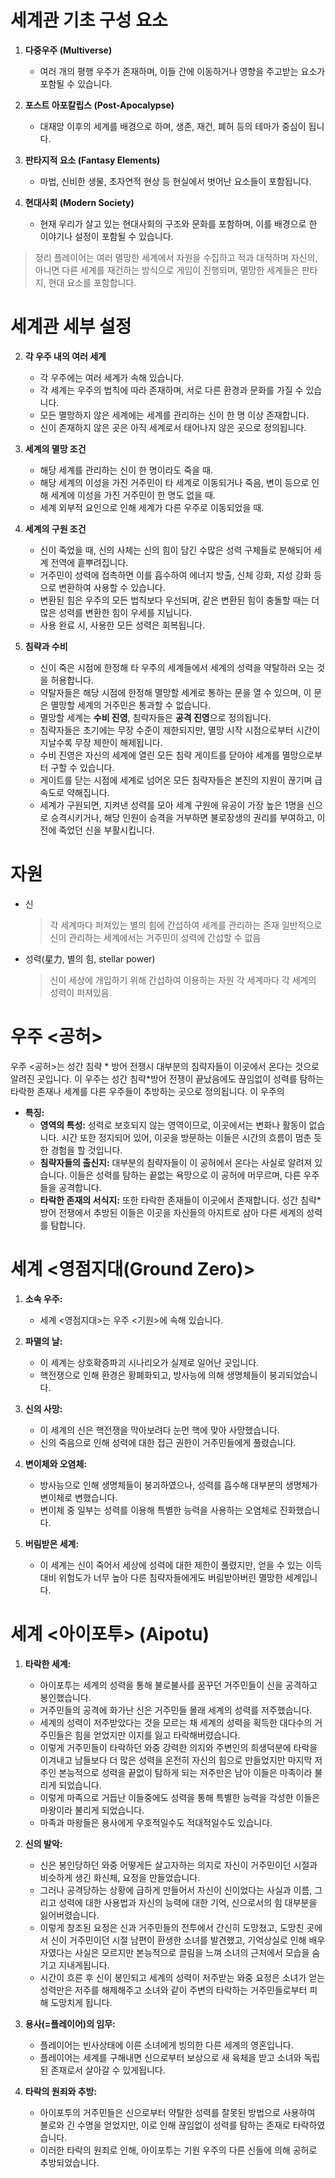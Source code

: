 # 세계관 기초 구성 요소

1. **다중우주 (Multiverse)**

   - 여러 개의 평행 우주가 존재하며, 이들 간에 이동하거나 영향을 주고받는 요소가 포함될 수 있습니다.

2. **포스트 아포칼립스 (Post-Apocalypse)**

   - 대재앙 이후의 세계를 배경으로 하며, 생존, 재건, 폐허 등의 테마가 중심이 됩니다.

3. **판타지적 요소 (Fantasy Elements)**

   - 마법, 신비한 생물, 초자연적 현상 등 현실에서 벗어난 요소들이 포함됩니다.

4. **현대사회 (Modern Society)**
   - 현재 우리가 살고 있는 현대사회의 구조와 문화를 포함하며, 이를 배경으로 한 이야기나 설정이 포함될 수 있습니다.

> 정리
> 플레이어는 여러 멸망한 세계에서 자원을 수집하고 적과 대적하며 자신의, 아니면 다른 세계를 재건하는 방식으로 게임이 진행되며,
> 멸망한 세계들은 판타지, 현대 요소를 포함합니다.

# 세계관 세부 설정

2. **각 우주 내의 여러 세계**

   - 각 우주에는 여러 세계가 속해 있습니다.
   - 각 세계는 우주의 법칙에 따라 존재하며, 서로 다른 환경과 문화를 가질 수 있습니다.
   - 모든 멸망하지 않은 세계에는 세계를 관리하는 신이 한 명 이상 존재합니다.
   - 신이 존재하지 않은 곳은 아직 세계로서 태어나지 않은 곳으로 정의됩니다.

3. **세계의 멸망 조건**

   - 해당 세계를 관리하는 신이 한 명이라도 죽을 때.
   - 해당 세계의 이성을 가진 거주민이 타 세계로 이동되거나 죽음, 변이 등으로 인해 세계에 이성을 가진 거주민이 한 명도 없을 때.
   - 세계 외부적 요인으로 인해 세계가 다른 우주로 이동되었을 때.

4. **세계의 구원 조건**

   - 신이 죽었을 때, 신의 사체는 신의 힘이 담긴 수많은 성력 구체들로 분해되어 세계 전역에 흩뿌려집니다.
   - 거주민이 성력에 접촉하면 이를 흡수하여 에너지 방출, 신체 강화, 지성 강화 등으로 변환하여 사용할 수 있습니다.
   - 변환된 힘은 우주의 모든 법칙보다 우선되며, 같은 변환된 힘이 충돌할 때는 더 많은 성력를 변환한 힘이 우세를 지닙니다.
   - 사용 완료 시, 사용한 모든 성력은 회복됩니다.

5. **침략과 수비**
   - 신이 죽은 시점에 한정해 타 우주의 세계들에서 세계의 성력을 약탈하러 오는 것을 허용합니다.
   - 약탈자들은 해당 시점에 한정해 멸망할 세계로 통하는 문을 열 수 있으며, 이 문은 멸망할 세계의 거주민은 통과할 수 없습니다.
   - 멸망할 세계는 **수비 진영**, 침략자들은 **공격 진영**으로 정의됩니다.
   - 침략자들은 초기에는 무장 수준이 제한되지만, 멸망 시작 시점으로부터 시간이 지날수록 무장 제한이 해제됩니다.
   - 수비 진영은 자신의 세계에 열린 모든 침략 게이트를 닫아야 세계를 멸망으로부터 구할 수 있습니다.
   - 게이트를 닫는 시점에 세계로 넘어온 모든 침략자들은 본진의 지원이 끊기며 급속도로 약해집니다.
   - 세계가 구원되면, 지켜낸 성력를 모아 세계 구원에 유공이 가장 높은 1명을 신으로 승격시키거나, 해당 인원이 승격을 거부하면 불로장생의 권리를 부여하고, 이전에 죽었던 신을 부활시킵니다.

# 자원

- 신

  > 각 세계마다 퍼져있는 별의 힘에 간섭하여 세계를 관리하는 존재
  > 일반적으로 신이 관리하는 세계에서는 거주민이 성력에 간섭할 수 없음

- 성력(星力, 별의 힘, stellar power)
  > 신이 세상에 개입하기 위해 간섭하여 이용하는 자원
  > 각 세계마다 각 세계의 성력이 퍼져있음.

# 우주 <공허>

우주 <공허>는 성간 침략 * 방어 전쟁시 대부분의 침략자들이 이곳에서 온다는 것으로 알려진 곳입니다. 이 우주는 성간 침략*방어 전쟁이 끝났음에도 끊임없이 성력를 탐하는 타락한 존재나 세계를 다른 우주들이 추방하는 곳으로 정의됩니다. 이 우주의

- **특징:**
  - **영역의 특성:** 성력로 보호되지 않는 영역이므로, 이곳에서는 변화나 활동이 없습니다. 시간 또한 정지되어 있어, 이곳을 방문하는 이들은 시간의 흐름이 멈춘 듯한 경험을 할 것입니다.
  - **침략자들의 출신지:** 대부분의 침략자들이 이 공허에서 온다는 사실로 알려져 있습니다. 이들은 성력를 탐하는 끝없는 욕망으로 이 공허에 머무르며, 다른 우주들을 공격합니다.
  - **타락한 존재의 서식지:** 또한 타락한 존재들이 이곳에서 존재합니다. 성간 침략\*방어 전쟁에서 추방된 이들은 이곳을 자신들의 아지트로 삼아 다른 세계의 성력를 탐합니다.

# 세계 <영점지대(Ground Zero)>

1. **소속 우주:**

   - 세계 <영점지대>는 우주 <기원>에 속해 있습니다.

2. **파멸의 날:**

   - 이 세계는 상호확증파괴 시나리오가 실제로 일어난 곳입니다.
   - 핵전쟁으로 인해 환경은 황폐화되고, 방사능에 의해 생명체들이 붕괴되었습니다.

3. **신의 사망:**

   - 이 세계의 신은 핵전쟁을 막아보려다 눈먼 핵에 맞아 사망했습니다.
   - 신의 죽음으로 인해 성력에 대한 접근 권한이 거주민들에게 풀렸습니다.

4. **변이체와 오염체:**

   - 방사능으로 인해 생명체들이 붕괴하였으나, 성력를 흡수해 대부분의 생명체가 변이체로 변했습니다.
   - 변이체 중 일부는 성력를 이용해 특별한 능력을 사용하는 오염체로 진화했습니다.

5. **버림받은 세계:**
   - 이 세계는 신이 죽어서 세상에 성력에 대한 제한이 풀렸지만, 얻을 수 있는 이득 대비 위험도가 너무 높아 다른 침략자들에게도 버림받아버린 멸망한 세계입니다.

# 세계 <아이포투> (Aipotu)

1. **타락한 세계:**

   - 아이포투는 세계의 성력을 통해 불로불사를 꿈꾸던 거주민들이 신을 공격하고 봉인했습니다.
   - 거주민들의 공격에 화가난 신은 거주민들 몰래 세계의 성력를 저주했습니다.
   - 세계의 성력이 저주받았다는 것을 모르는 채 세계의 성력을 획득한 대다수의 거주민들은 힘을 얻었지만 이지를 잃고 타락해버렸습니다.
   - 이렇게 거주민들이 타락하던 와중 강력한 의지와 주변인의 희생덕분에 타락을 이겨내고 남들보다 더 많은 성력을 온전히 자신의 힘으로 만들었지만 마지막 저주인 본능적으로 성력을 끝없이 탐하게 되는 저주만은 남아 이들은 마족이라 불리게 되었습니다.
   - 이렇게 마족으로 거듭난 이들중에도 성력을 통해 특별한 능력을 각성한 이들은 마왕이라 불리게 되었습니다.
   - 마족과 마왕들은 용사에게 우호적일수도 적대적일수도 있습니다.

2. **신의 발악:**

   - 신은 봉인당하던 와중 어떻게든 살고자하는 의지로 자신이 거주민이던 시절과 비슷하게 생긴 화신체, 요정을 만들었습니다.
   - 그러나 공격당하는 상황에 급하게 만들어서 자신이 신이었다는 사실과 이름, 그리고 성력에 대한 사용법과 자신의 능력에 대한 기억, 신으로서의 힘 대부분을 잃어버렸습니다.
   - 이렇게 창조된 요정은 신과 거주민들의 전투에서 간신히 도망쳤고, 도망친 곳에서 신이 거주민이던 시절 남편이 환생한 소녀를 발견했고, 기억상실로 인해 배우자였다는 사실은 모르지만 본능적으로 끌림을 느껴 소녀의 근처에서 모습을 숨기고 지내게됩니다.
   - 시간이 흐른 후 신이 봉인되고 세계의 성력이 저주받는 와중 요정은 소녀가 얻는 성력만은 저주를 해제해주고 소녀와 같이 주변의 타락하는 거주민들로부터 피해 도망치게 됩니다.

3. **용사(=플레이어)의 임무:**

   - 플레이어는 빈사상태에 이른 소녀에게 빙의한 다른 세계의 영혼입니다.
   - 플레이어는 세계를 구해내면 신으로부터 보상으로 새 육체을 받고 소녀와 독립된 존재로서 살아갈 수 있게됩니다.

4. **타락의 원죄와 추방:**
   - 아이포투의 거주민들은 신으로부터 약탈한 성력를 잘못된 방법으로 사용하여 불로와 긴 수명을 얻었지만, 이로 인해 끊임없이 성력를 탐하는 존재로 타락하였습니다.
   - 이러한 타락의 원죄로 인해, 아이포투는 기원 우주의 다른 신들에 의해 공허로 추방되었습니다.
